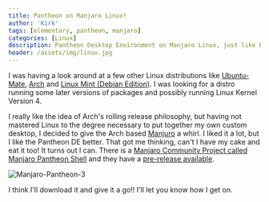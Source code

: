 ```yaml
---
title: Pantheon on Manjaro Linux!
author: 'Kirk'
tags: [elementary, pantheon, manjaro]
categories: [Linux]
description: Pantheon Desktop Environment on Manjaro Linux, just like Elementary OS.
header: /assets/img/linux.jpg
---
```


I was having a look around at a few other Linux distributions like [Ubuntu-Mate](https://ubuntu-mate.org/), [Arch](https://www.archlinux.org/) and [Linux Mint (Debian Edition)](http://www.linuxmint.com/download_lmde.php). I was looking for a distro running some later versions of packages and possibly running Linux Kernel Version 4.

I really like the idea of Arch's rolling release philosophy, but having not mastered Linux to the degree necessary to put together my own custom desktop, I decided to give the Arch based [Manjuro](https://manjaro.github.io/) a whirl. I liked it a lot, but I like the Pantheon DE better. That got me thinking, can't I have my cake and eat it too! It turns out I can. There is a [Manjaro Community Project called Manjaro Pantheon Shell](https://forum.manjaro.org/index.php?topic=22760.0) and they have a [pre-release available](http://sourceforge.net/projects/manjaropantheonshell/).

![Manjaro-Pantheon-3](/images/manjaro-0.8.13-pantheon-3.png)

I think I'll download it and give it a go!! I'll let you know how I get on.
